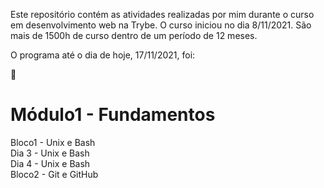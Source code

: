 Este repositório contém as atividades realizadas por mim durante o curso em desenvolvimento web na Trybe.
O curso iniciou no dia 8/11/2021. São mais de 1500h de curso dentro de um período de 12 meses. 

O programa até o dia de hoje, 17/11/2021, foi:

:file_folder: <h1>Módulo1 - Fundamentos</h1>
Bloco1 - Unix e Bash <br>
Dia 3 - Unix e Bash <br>
Dia 4 - Unix e Bash <br>
Bloco2 - Git e GitHub
